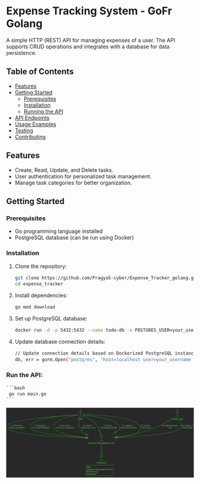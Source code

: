 # Expense Tracking System - GoFr Golang

A simple HTTP (REST) API for managing expenses of a user. The API supports CRUD operations and integrates with a database for data persistence.

## Table of Contents

- [Features](#features)
- [Getting Started](#getting-started)
  - [Prerequisites](#prerequisites)
  - [Installation](#installation)
  - [Running the API](#running-the-api)
- [API Endpoints](#api-endpoints)
- [Usage Examples](#usage-examples)
- [Testing](#testing)
- [Contributing](#contributing)

## Features

- Create, Read, Update, and Delete tasks.
- User authentication for personalized task management.
- Manage task categories for better organization.

## Getting Started

### Prerequisites

- Go programming language installed
- PostgreSQL database (can be run using Docker)

### Installation

1. Clone the repository:

   ```bash
   git clone https://github.com/PragyaS-cyber/Expense_Tracker_golang.git
   cd expense_tracker
   ```

2. Install dependencies:

	```bash
	go mod download
	```



1. Set up PostgreSQL database:
	```bash
	docker run -d -p 5432:5432 --name todo-db -e POSTGRES_USER=your_username -e POSTGRES_PASSWORD=your_password -e POSTGRES_DB=todo_db postgres
	```

2. Update database connection details:
	```bash
	// Update connection details based on Dockerized PostgreSQL instance
	db, err = gorm.Open("postgres", "host=localhost user=your_username dbname=todo_db sslmode=disable password=your_password")
	```

### Run the API:
	```bash
	 go run main.go
	```

   


![Alt text](image-1.png)